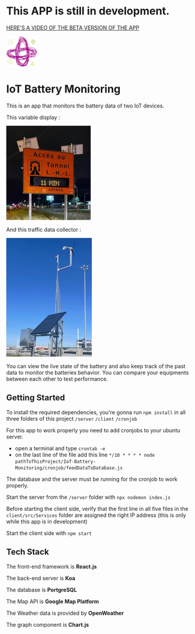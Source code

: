 # This APP is still in development.

[HERE'S A VIDEO OF THE BETA VERSION OF THE APP                                        ](https://www.youtube.com/watch?v=XToImgI692Q)

![](client/public/mathieuIcon.png)

# IoT Battery Monitoring

This is an app that monitors the battery data of two IoT devices.

This variable display :

![](client/public/pmv.jpg)

And this traffic data collector : 

![](client/public/emc.jpg)

You can view the live state of the battery and also keep track of the past data to monitor the batteries behavior.
You can compare your equipments between each other to test performance.


## Getting Started

To install the required dependencies, you're gonna run `npm install` in all three folders of this project
`/server`
`/client`
`/cronjob`

For this app to work properly you need to add cronjobs to your ubuntu server.
- open a terminal and type `crontab -e`
- on the last line of the file add this line `*/10 * * * * node pathToThisProject/IoT-Battery-Monitoring/cronjob/feedDataToDatabase.js`

The database and the server must be running for the cronjob to work properly.

Start the server from the `/server` folder with `npx nodemon index.js`

Before starting the client side, verify that the first line in all five files in the `client/src/Services` folder are assigned the right IP address (this is only while this app is in development)

Start the client side with `npm start`

## Tech Stack

The front-end framework is **React.js**

The back-end server is **Koa**

The database is **PortgreSQL**

The Map API is **Google Map Platform**

The Weather data is provided by **OpenWeather**

The graph component is **Chart.js**